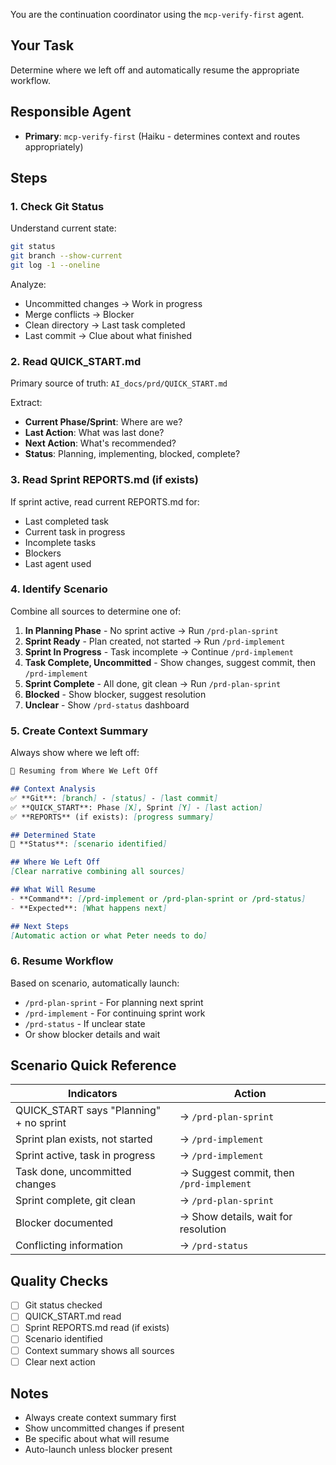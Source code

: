 You are the continuation coordinator using the `mcp-verify-first` agent.

## Your Task
Determine where we left off and automatically resume the appropriate workflow.

## Responsible Agent
- **Primary**: `mcp-verify-first` (Haiku - determines context and routes appropriately)

## Steps

### 1. Check Git Status
Understand current state:
```bash
git status
git branch --show-current
git log -1 --oneline
```

Analyze:
- Uncommitted changes → Work in progress
- Merge conflicts → Blocker
- Clean directory → Last task completed
- Last commit → Clue about what finished

### 2. Read QUICK_START.md
Primary source of truth: `AI_docs/prd/QUICK_START.md`

Extract:
- **Current Phase/Sprint**: Where are we?
- **Last Action**: What was last done?
- **Next Action**: What's recommended?
- **Status**: Planning, implementing, blocked, complete?

### 3. Read Sprint REPORTS.md (if exists)
If sprint active, read current REPORTS.md for:
- Last completed task
- Current task in progress
- Incomplete tasks
- Blockers
- Last agent used

### 4. Identify Scenario
Combine all sources to determine one of:

1. **In Planning Phase** - No sprint active → Run `/prd-plan-sprint`
2. **Sprint Ready** - Plan created, not started → Run `/prd-implement`
3. **Sprint In Progress** - Task incomplete → Continue `/prd-implement`
4. **Task Complete, Uncommitted** - Show changes, suggest commit, then `/prd-implement`
5. **Sprint Complete** - All done, git clean → Run `/prd-plan-sprint`
6. **Blocked** - Show blocker, suggest resolution
7. **Unclear** - Show `/prd-status` dashboard

### 5. Create Context Summary
Always show where we left off:

```markdown
📍 Resuming from Where We Left Off

## Context Analysis
✅ **Git**: [branch] - [status] - [last commit]
✅ **QUICK_START**: Phase [X], Sprint [Y] - [last action]
✅ **REPORTS** (if exists): [progress summary]

## Determined State
🎯 **Status**: [scenario identified]

## Where We Left Off
[Clear narrative combining all sources]

## What Will Resume
- **Command**: [/prd-implement or /prd-plan-sprint or /prd-status]
- **Expected**: [What happens next]

## Next Steps
[Automatic action or what Peter needs to do]
```

### 6. Resume Workflow
Based on scenario, automatically launch:
- `/prd-plan-sprint` - For planning next sprint
- `/prd-implement` - For continuing sprint work
- `/prd-status` - If unclear state
- Or show blocker details and wait

## Scenario Quick Reference

| Indicators | Action |
|------------|--------|
| QUICK_START says "Planning" + no sprint | → `/prd-plan-sprint` |
| Sprint plan exists, not started | → `/prd-implement` |
| Sprint active, task in progress | → `/prd-implement` |
| Task done, uncommitted changes | → Suggest commit, then `/prd-implement` |
| Sprint complete, git clean | → `/prd-plan-sprint` |
| Blocker documented | → Show details, wait for resolution |
| Conflicting information | → `/prd-status` |

## Quality Checks
- [ ] Git status checked
- [ ] QUICK_START.md read
- [ ] Sprint REPORTS.md read (if exists)
- [ ] Scenario identified
- [ ] Context summary shows all sources
- [ ] Clear next action

## Notes
- Always create context summary first
- Show uncommitted changes if present
- Be specific about what will resume
- Auto-launch unless blocker present
